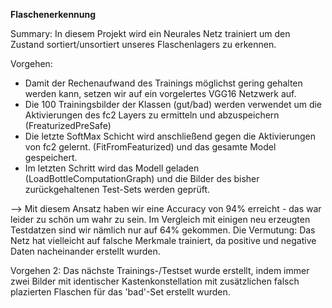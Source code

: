 __Flaschenerkennung__

Summary:
In diesem Projekt wird ein Neurales Netz trainiert um den Zustand sortiert/unsortiert unseres Flaschenlagers zu erkennen.

Vorgehen:
- Damit der Rechenaufwand des Trainings möglichst gering gehalten werden kann, setzen wir auf ein vorgelertes VGG16 Netzwerk auf.
- Die 100 Trainingsbilder der Klassen (gut/bad) werden verwendet um die Aktivierungen des fc2 Layers zu ermitteln und 
    abzuspeichern (FreaturizedPreSafe)
- Die letzte SoftMax Schicht wird anschließend gegen die Aktivierungen von fc2 gelernt. (FitFromFeaturized) und das 
gesamte Model gespeichert.
- Im letzten Schritt wird das Modell geladen (LoadBottleComputationGraph) und die Bilder des bisher zurückgehaltenen 
Test-Sets werden geprüft.

--> Mit diesem Ansatz haben wir eine Accuracy von 94% erreicht - das war leider zu schön um wahr zu sein. Im Vergleich 
mit einigen neu erzeugten Testdatzen sind wir nämlich nur auf 64% gekommen. 
Die Vermutung: Das Netz hat vielleicht auf falsche Merkmale trainiert, da positive und negative Daten nacheinander erstellt wurden.

Vorgehen 2:
Das nächste Trainings-/Testset wurde erstellt, indem immer zwei Bilder mit identischer Kastenkonstellation mit 
zusätzlichen falsch plazierten Flaschen für das 'bad'-Set erstellt wurden.
 





